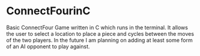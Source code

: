 # ConnectFourinC
Basic ConnectFour Game written in C which runs in the terminal. It allows the user to select a location to place a piece and cycles between the moves of the two players. In the future I am planning on adding at least some form of an AI opponent to play against.
